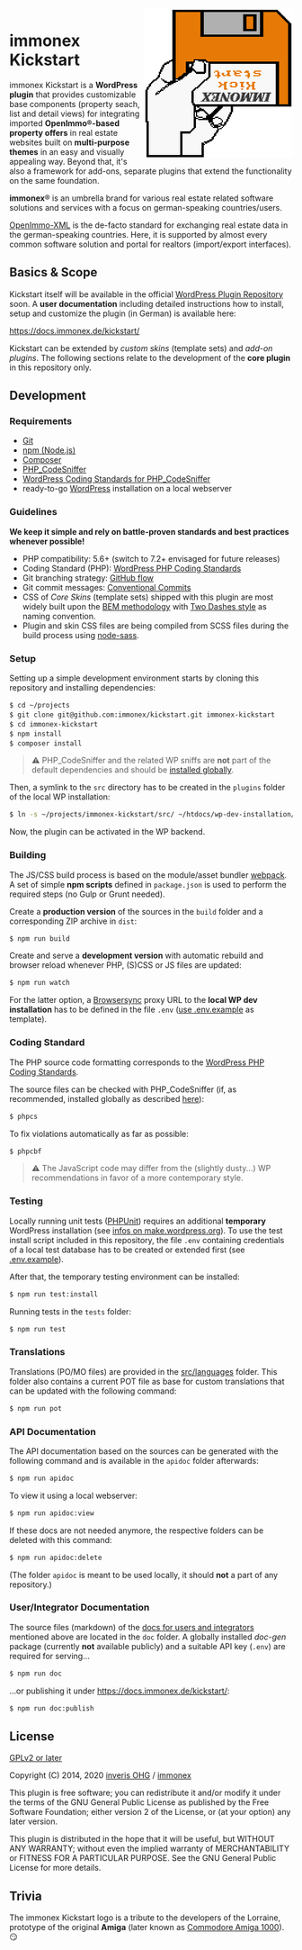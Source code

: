 <img src="assets/immonex-kickstart-logo.png" width="264" height="264" align="right" alt="immonex Kickstart">

# immonex Kickstart

immonex Kickstart is a **WordPress plugin** that provides customizable base components (property seach, list and detail views) for integrating imported **OpenImmo®-based property offers** in real estate websites built on **multi-purpose themes** in an easy and visually appealing way. Beyond that, it's also a framework for add-ons, separate plugins that extend the functionality on the same foundation.

**immonex**® is an umbrella brand for various real estate related software solutions and services with a focus on german-speaking countries/users.

[OpenImmo-XML](http://openimmo.de/) is the de-facto standard for exchanging real estate data in the german-speaking countries. Here, it is supported by almost every common software solution and portal for realtors (import/export interfaces).

## Basics & Scope

Kickstart itself will be available in the official [WordPress Plugin Repository](https://wordpress.org/plugins/) soon. A **user documentation** including detailed instructions how to install, setup and customize the plugin (in German) is available here:

https://docs.immonex.de/kickstart/

Kickstart can be extended by *custom skins* (template sets) and *add-on plugins*. The following sections relate to the development of the **core plugin** in this repository only.

## Development

### Requirements

- [Git](https://git-scm.com/book/en/v2/Getting-Started-Installing-Git)
- [npm (Node.js)](https://www.npmjs.com/get-npm)
- [Composer](https://getcomposer.org/)
- [PHP_CodeSniffer](https://github.com/squizlabs/PHP_CodeSniffer)
- [WordPress Coding Standards for PHP_CodeSniffer](https://github.com/WordPress/WordPress-Coding-Standards)
- ready-to-go [WordPress](https://wordpress.org/download/) installation on a local webserver

### Guidelines

**We keep it simple and rely on battle-proven standards and best practices whenever possible!**

- PHP compatibility: 5.6+ (switch to 7.2+ envisaged for future releases)
- Coding Standard (PHP): [WordPress PHP Coding Standards](https://make.wordpress.org/core/handbook/best-practices/coding-standards/php/)
- Git branching strategy: [GitHub flow](https://guides.github.com/introduction/flow/)
- Git commit messages: [Conventional Commits](https://www.conventionalcommits.org/)
- CSS of *Core Skins* (template sets) shipped with this plugin are most widely built upon the [BEM methodology](https://en.bem.info/methodology/) with [Two Dashes style](https://en.bem.info/methodology/naming-convention/#two-dashes-style) as naming convention.
- Plugin and skin CSS files are being compiled from SCSS files during the build process using [node-sass](https://github.com/sass/node-sass).

### Setup

Setting up a simple development environment starts by cloning this repository and installing dependencies:

```bash
$ cd ~/projects
$ git clone git@github.com:immonex/kickstart.git immonex-kickstart
$ cd immonex-kickstart
$ npm install
$ composer install
```
> :warning: PHP_CodeSniffer and the related WP sniffs are **not** part of the default dependencies and should be [installed globally](https://github.com/WordPress/WordPress-Coding-Standards#composer).

Then, a symlink to the `src` directory has to be created in the `plugins` folder of the local WP installation:

```bash
$ ln -s ~/projects/immonex-kickstart/src/ ~/htdocs/wp-dev-installation/wp-content/plugins/immonex-kickstart
```

Now, the plugin can be activated in the WP backend.

### Building

The JS/CSS build process is based on the module/asset bundler [webpack](https://webpack.js.org/). A set of simple **npm scripts** defined in `package.json` is used to perform the required steps (no Gulp or Grunt needed).

Create a **production version** of the sources in the `build` folder and a corresponding ZIP archive in `dist`:

```bash
$ npm run build
```

Create and serve a **development version** with automatic rebuild and browser reload whenever PHP, (S)CSS or JS files are updated:

```bash
$ npm run watch
```

For the latter option, a [Browsersync](https://browsersync.io/) proxy URL to the **local WP dev installation** has to be defined in the file `.env` ([use .env.example](.env.example) as template).

### Coding Standard

The PHP source code formatting corresponds to the [WordPress PHP Coding Standards](https://make.wordpress.org/core/handbook/best-practices/coding-standards/php/).

The source files can be checked with PHP_CodeSniffer (if, as recommended, installed globally as described [here](https://github.com/WordPress/WordPress-Coding-Standards#composer)):

```bash
$ phpcs
```

To fix violations automatically as far as possible:

```bash
$ phpcbf
```

> :warning: The JavaScript code may differ from the (slightly dusty...) WP recommendations in favor of a more contemporary style.

### Testing

Locally running unit tests ([PHPUnit](https://phpunit.de/)) requires an additional **temporary** WordPress installation (see [infos on make.wordpress.org](https://make.wordpress.org/cli/handbook/plugin-unit-tests/#running-tests-locally)). To use the test install script included in this repository, the file `.env` containing credentials of a local test database has to be created or extended first (see [.env.example](.env.example)).

After that, the temporary testing environment can be installed:

```bash
$ npm run test:install
```

Running tests in the `tests` folder:

```bash
$ npm run test
```

### Translations

Translations (PO/MO files) are provided in the [src/languages](src/languages) folder. This folder also contains a current POT file as base for custom translations that can be updated with the following command:

```bash
$ npm run pot
```

### API Documentation

The API documentation based on the sources can be generated with the following command and is available in the `apidoc` folder afterwards:

```bash
$ npm run apidoc
```

To view it using a local webserver:

```bash
$ npm run apidoc:view
```

If these docs are not needed anymore, the respective folders can be deleted with this command:

```bash
$ npm run apidoc:delete
```

(The folder `apidoc` is meant to be used locally, it should **not** a part of any repository.)

### User/Integrator Documentation

The source files (markdown) of the [docs for users and integrators](https://docs.immonex.de/kickstart/) mentioned above are located in the `doc` folder. A globally installed *doc-gen* package (currently **not** available publicly) and a suitable API key (`.env`) are required for serving...

```bash
$ npm run doc
```

...or publishing it under https://docs.immonex.de/kickstart/:

```bash
$ npm run doc:publish
```

## License

[GPLv2 or later](LICENSE)

Copyright (C) 2014, 2020 [inveris OHG](https://inveris.de/) / [immonex](https://immonex.dev/)

This plugin is free software; you can redistribute it and/or modify it under the terms of the GNU General Public License as published by the Free Software Foundation; either version 2 of the License, or (at your option) any later version.

This plugin is distributed in the hope that it will be useful, but WITHOUT ANY WARRANTY; without even the implied warranty of MERCHANTABILITY or FITNESS FOR A PARTICULAR PURPOSE. See the GNU General Public License for more details.

## Trivia

The immonex Kickstart logo is a tribute to the developers of the Lorraine, prototype of the original **Amiga** (later known as [Commodore Amiga 1000](https://en.wikipedia.org/wiki/Amiga_1000)). :smirk: